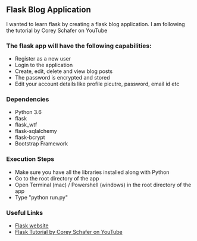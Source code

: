 ## Flask Blog Application
I wanted to learn flask by creating a flask blog application. I am following the tutorial by Corey Schafer on YouTube

### The flask app will have the following capabilities:
  - Register as a new user
  - Login to the application
  - Create, edit, delete and view blog posts
  - The password is encrypted and stored
  - Edit your account details like profile picutre, password, email id etc

### Dependencies
  - Python 3.6
  - flask
  - flask_wtf
  - flask-sqlalchemy
  - flask-bcrypt
  - Bootstrap Framework

### Execution Steps
  - Make sure you have all the libraries installed along with Python
  - Go to the root directory of the app
  - Open Terminal (mac) / Powershell (windows) in the root directory of the app
  - Type "python run.py"

### Useful Links
  - [Flask website](http://flask.pocoo.org/)
  - [Flask Tutorial by Corey Schafer on YouTube](https://www.youtube.com/watch?v=MwZwr5Tvyxo&list=PL-osiE80TeTs4UjLw5MM6OjgkjFeUxCYH)
